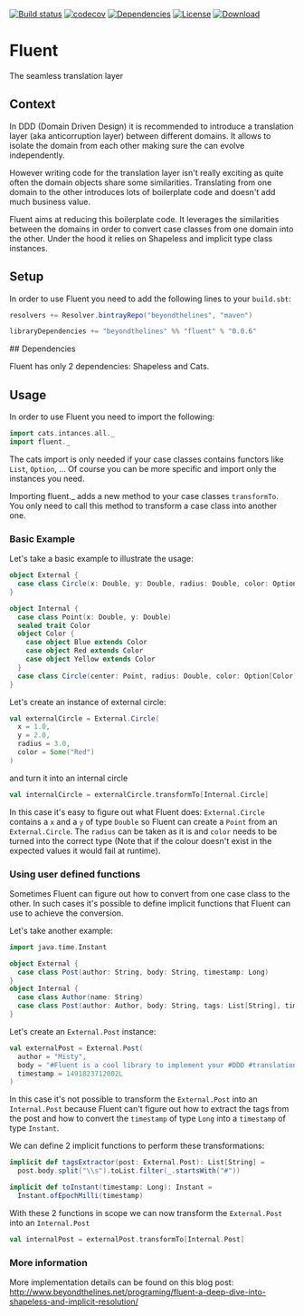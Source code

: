 [![Build status](https://api.travis-ci.org/btlines/fluent.svg?branch=master)](https://travis-ci.org/btlines/fluent)
[![codecov](https://codecov.io/gh/btlines/fluent/branch/master/graph/badge.svg)](https://codecov.io/gh/btlines/fluent)
[![Dependencies](https://app.updateimpact.com/badge/852442212779298816/fluent.svg?config=compile)](https://app.updateimpact.com/latest/852442212779298816/fluent)
[![License](https://img.shields.io/:license-MIT-blue.svg)](https://opensource.org/licenses/MIT)
[![Download](https://api.bintray.com/packages/beyondthelines/maven/fluent/images/download.svg) ](https://bintray.com/beyondthelines/maven/fluent/_latestVersion)

# Fluent
The seamless translation layer

## Context

In DDD (Domain Driven Design) it is recommended to introduce a translation layer (aka anticorruption layer) between different domains. It allows to isolate the domain from each other making sure the can evolve independently.

However writing code for the translation layer isn't really exciting as quite often the domain objects share some similarities. Translating from one domain to the other introduces lots of boilerplate code and doesn't add much business value.

Fluent aims at reducing this boilerplate code. It leverages the similarities between the domains in order to convert case classes from one domain into the other. Under the hood it relies on Shapeless and implicit type class instances.

## Setup

In order to use Fluent you need to add the following lines to your `build.sbt`:

```scala
resolvers += Resolver.bintrayRepo("beyondthelines", "maven")

libraryDependencies += "beyondthelines" %% "fluent" % "0.0.6"
```

## Dependencies

Fluent has only 2 dependencies: Shapeless and Cats.

## Usage

In order to use Fluent you need to import the following:

```scala
import cats.intances.all._ 
import fluent._
```

The cats import is only needed if your case classes contains functors like `List`, `Option`, ... Of course you can be more specific and import only the instances you need. 

Importing fluent._ adds a new method to your case classes `transformTo`. You only need to call this method to transform a case class into another one.

### Basic Example

Let's take a basic example to illustrate the usage:

```scala
object External {
  case class Circle(x: Double, y: Double, radius: Double, color: Option[String])
}

object Internal {
  case class Point(x: Double, y: Double)
  sealed trait Color
  object Color {
    case object Blue extends Color
    case object Red extends Color
    case object Yellow extends Color
  }
  case class Circle(center: Point, radius: Double, color: Option[Color])
}
```

Let's create an instance of external circle:

```scala
val externalCircle = External.Circle(
  x = 1.0,
  y = 2.0,
  radius = 3.0,
  color = Some("Red")
)
```

and turn it into an internal circle

```scala
val internalCircle = externalCircle.transformTo[Internal.Circle]
```

In this case it's easy to figure out what Fluent does:
`External.Circle` contains a `x` and a `y` of type `Double` so Fluent can create a `Point` from an `External.Circle`. The `radius` can be taken as it is and `color` needs to be turned into the correct type (Note that if the colour doesn't exist in the expected values it would fail at runtime).

### Using user defined functions

Sometimes Fluent can figure out how to convert from one case class to the other. In such cases it's possible to define implicit functions that Fluent can use to achieve the conversion.

Let's take another example:

```scala
import java.time.Instant

object External {
  case class Post(author: String, body: String, timestamp: Long)
}
object Internal {
  case class Author(name: String)
  case class Post(author: Author, body: String, tags: List[String], timestamp: Instant)
}
```

Let's create an `External.Post` instance:

```scala
val externalPost = External.Post(
  author = "Misty",
  body = "#Fluent is a cool library to implement your #DDD #translationLayer seamlessly",
  timestamp = 1491823712002L
)
```

In this case it's not possible to transform the `External.Post` into an `Internal.Post` because Fluent can't figure out how to extract the tags from the post and how to convert the `timestamp` of type `Long` into a `timestamp` of type `Instant`.

We can define 2 implicit functions to perform these transformations:

```scala
implicit def tagsExtractor(post: External.Post): List[String] =
  post.body.split("\\s").toList.filter(_.startsWith("#"))

implicit def toInstant(timestamp: Long): Instant = 
  Instant.ofEpochMilli(timestamp)
```

With these 2 functions in scope we can now transform the `External.Post` into an `Internal.Post`

```scala
val internalPost = externalPost.transformTo[Internal.Post]
```

### More information

More implementation details can be found on this blog post: http://www.beyondthelines.net/programing/fluent-a-deep-dive-into-shapeless-and-implicit-resolution/ 
